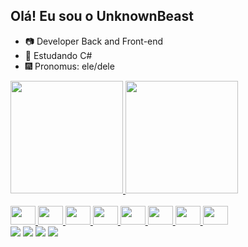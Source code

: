 ## Olá! Eu sou o UnknownBeast

- 📷 Developer Back and Front-end
- 🔮 Estudando C#
- 🎆 Pronomus: ele/dele

<div>
  <a href="htpps://github.com/unknownbeast10">
  <img height="180em" src="https://github-readme-stats.vercel.app/api?username=unknownbeast10&show_icons=true&theme=dracula&include_all_commits=true">
  <img height="180em" src="https://github-readme-stats.vercel.app/api/top-langs/?username=unknownbeast10&layout=compact&langs_count=16&theme=dracula">
</div>

<div style="display: inline_block"><br>
  <img height="30" aling="center" width="40" src="https://cdn.jsdelivr.net/gh/devicons/devicon/icons/javascript/javascript-original.svg" />
  <img height="30" aling="center" width="40" src="https://cdn.jsdelivr.net/gh/devicons/devicon/icons/typescript/typescript-original.svg" />
  <img height="30" aling="center" width="40" src="https://cdn.jsdelivr.net/gh/devicons/devicon/icons/nodejs/nodejs-original.svg" />
  <img height="30" aling="center" width="40"  src="https://cdn.jsdelivr.net/gh/devicons/devicon/icons/html5/html5-original.svg" />
  <img height="30" aling="center" width="40" src="https://cdn.jsdelivr.net/gh/devicons/devicon/icons/css3/css3-original.svg" />
  <img height="30" aling="center" width="40" src="https://cdn.jsdelivr.net/gh/devicons/devicon/icons/discordjs/discordjs-original.svg" />
  <img height="30" aling="center" width="40" src="https://cdn.jsdelivr.net/gh/devicons/devicon/icons/java/java-original.svg" />
  <img height="30" aling="center" width="40" src="https://cdn.jsdelivr.net/gh/devicons/devicon/icons/lua/lua-original.svg" />
</div>

<div> 
  <a href="https://www.youtube.com/channel/UCpi_QGG6spwgfcC-bb7L69g" target="_blank"><img src="https://img.shields.io/badge/YouTube-FF0000?style=for-the-badge&logo=youtube&logoColor=white" target="_blank"></a>
  <a href="https://instagram.com/_.gab.sad._/" target="_blank"><img src="https://img.shields.io/badge/-Instagram-%23E4405F?style=for-the-badge&logo=instagram&logoColor=white" target="_blank"></a>
 	<a href="https://www.twitch.tv/unknownbeast0232" target="_blank"><img src="https://img.shields.io/badge/Twitch-9146FF?style=for-the-badge&logo=twitch&logoColor=white" target="_blank"></a>
 <a href="https://discord.gg/aFfZT4sgqS" target="_blank"><img src="https://img.shields.io/badge/Discord-7289DA?style=for-the-badge&logo=discord&logoColor=white" target="_blank"></a> 
</div>
